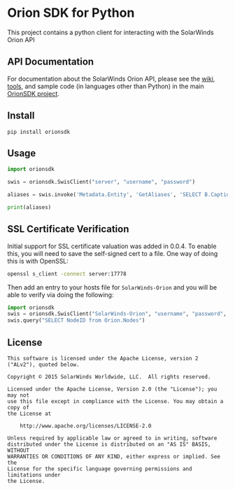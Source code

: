 # Orion SDK for Python

This project contains a python client for interacting with the SolarWinds Orion API

## API Documentation

For documentation about the SolarWinds Orion API, please see the [wiki](https://github.com/solarwinds/OrionSDK/wiki), [tools](https://github.com/solarwinds/OrionSDK/releases), and sample code (in languages other than Python) in the main [OrionSDK project](https://github.com/solarwinds/OrionSDK).

## Install

```
pip install orionsdk
```

## Usage

```python
import orionsdk

swis = orionsdk.SwisClient("server", "username", "password")

aliases = swis.invoke('Metadata.Entity', 'GetAliases', 'SELECT B.Caption FROM Orion.Nodes B')

print(aliases)
```

## SSL Certificate Verification

Initial support for SSL certificate valuation was added in 0.0.4. To
enable this, you will need to save the self-signed cert to a file. One
way of doing this is with OpenSSL:

```bash
openssl s_client -connect server:17778
```

Then add an entry to your hosts file for ``SolarWinds-Orion`` and you
will be able to verify via doing the following:

```python
import orionsdk
swis = orionsdk.SwisClient("SolarWinds-Orion", "username", "password", verify="server.pem")
swis.query("SELECT NodeID from Orion.Nodes")
```

## License

	This software is licensed under the Apache License, version 2 ("ALv2"), quoted below.

	Copyright © 2015 SolarWinds Worldwide, LLC.  All rights reserved.

	Licensed under the Apache License, Version 2.0 (the "License"); you may not
	use this file except in compliance with the License. You may obtain a copy of
	the License at

	    http://www.apache.org/licenses/LICENSE-2.0

	Unless required by applicable law or agreed to in writing, software
	distributed under the License is distributed on an "AS IS" BASIS, WITHOUT
	WARRANTIES OR CONDITIONS OF ANY KIND, either express or implied. See the
	License for the specific language governing permissions and limitations under
	the License.

